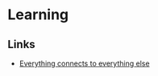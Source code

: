 
# Learning

## Links

- [Everything connects to everything else](https://medium.com/@nikitavoloboev/everything-connects-to-everything-else-c6a2d96a809d)



